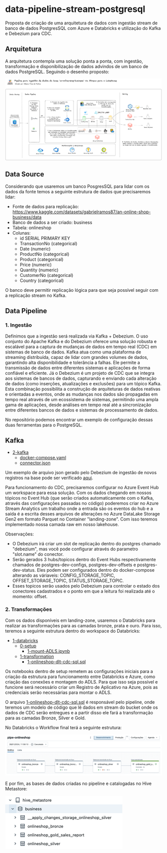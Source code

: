 # data-pipeline-stream-postgresql

Proposta de criação de uma arquitetura de dados com ingestão stream de banco de dados PostgresSQL com Azure e Databricks e utilização do Kafka e Debezium para CDC.

<h2>Arquitetura</h2>


A arquitetura contempla uma solução ponta a ponta, com ingestão, transformação e disponibilização de dados advindos de um banco de dados PostgreSQL. Seguindo o desenho proposto:


<img src="01-onlineshop/0-resources/arquitetura.png" alt="Desenho da arquitetura proposta">

<h2>Data Source</h2>
Considerando que usaremos um banco PosgresSQL para lidar com os dados da fonte temos a seguinte estrutura de dados que precisaremos lidar:

* Fonte de dados para replicação: https://www.kaggle.com/datasets/gabrielramos87/an-online-shop-business/data
* Banco de dados a ser criado: business
* Tabela: onlineshop
* Colunas:
   - id SERIAL PRIMARY KEY
   - TransactionNo (categorical)
   - Date (numeric)
   - ProductNo  (categorical)
   - Product  (categorical)
   - Price (numeric)
   - Quantity (numeric)
   - CustomerNo (categorical)
   - Country (categorical)

  
O banco deve permitir replicação lógica para que seja possível seguir com a replicação stream no Kafka. 

<h2>Data Pipeline</h2>

<h3>1. Ingestão</h3>
Definimos que a ingestão será realizada via Kafka + Debezium. O uso conjunto do Apache Kafka e do Debezium oferece uma solução robusta e escalável para a captura de mudanças de dados em tempo real (CDC) em sistemas de banco de dados. Kafka atua como uma plataforma de streaming distribuída, capaz de lidar com grandes volumes de dados, garantindo alta disponibilidade e tolerância a falhas. Ele permite a transmissão de dados entre diferentes sistemas e aplicações de forma confiável e eficiente. Já o Debezium é um projeto de CDC que se integra aos sistemas de bancos de dados, capturando e enviando cada alteração de dados (como inserções, atualizações e exclusões) para um tópico Kafka. Esta combinação possibilita a construção de arquiteturas de dados reativas e orientadas a eventos, onde as mudanças nos dados são propagadas em tempo real através de um ecossistema de sistemas, permitindo uma ampla gama de aplicações, desde análises em tempo real até a sincronização entre diferentes bancos de dados e sistemas de processamento de dados.

No repositório podemos encontrar um exemplo de configuração dessas duas ferramentas para o PostgreSQL. 


## Kafka
 * [2-kafka](./01-onlineshop/1-data-pipeline/2-kafka) 
   * [docker-compose.yaml](./01-onlineshop/1-data-pipeline/2-kafka/docker-compose.yaml)
   * [connector.json](./01-onlineshop/1-data-pipeline/2-kafka/connector.json)
  
Um exemplo de arquivo json gerado pelo Debezium de ingestão de novos registros na base pode ser verificado [aqui](./01-onlineshop/0-resources/cdc-json-file-sample).   

Para funcionamento do CDC, precisaremos configurar no Azure Event Hub um workspace para essa solução. Com os dados chegando em nossos tópicos no Event Hub (que serão criados automaticamente com o Kafka, através das configurações passadas no código) poderemos criar no Azure Stream Analytics um trabalho onde a entrada são os eventos do hub e a saída é a escrita desses arquivos de alterações no Azure DataLake Storage Gen2 em formato Parquet no Container "landing-zone". Com isso teremos implementado nossa camada raw em nosso lakehouse. 

Observações:

* O Debezium irá criar um slot de replicação dentro do postgres chamado "debezium", mas você pode configurar através do parametro "slot.name" do conector.
* Serão gerados 3 hubs/topicos dentro do Event Hubs respectivamente chamados de postgres-dev-configs, postgres-dev-offsets e postgres-dev-status. Eles podem ser configurados dentro do docker-compose alterando as váriaveis: CONFIG_STORAGE_TOPIC, OFFSET_STORAGE_TOPIC, STATUS_STORAGE_TOPIC.
* Esses topicos serão usados pelo Debezium para controlar o estado dos conectores cadastrados e o ponto em que a leitura foi realizada até o momento: offset.


<h3>2. Transformações</h3>
Com os dados disponíveis em landing-zone, usaremos o Databricks para realizar as transformações para as camadas bronze, prata e ouro. Para isso, teremos a seguinte estrutura dentro do workspace do Databricks:

 * [1-databricks](./01-onlineshop/1-data-pipeline/1-databricks)
      * [0-setup](./01-onlineshop/1-data-pipeline/1-databricks/0-setup)
        * [1-mount-ADLS.ipynb](./01-onlineshop/1-data-pipeline/1-databricks/0-setup/1-mount-ADLS.ipynb)
      * [1-transformation](./01-onlineshop/1-data-pipeline/1-databricks/1-transformation)
        * [1-onlineshop-dlt-cdc-sql.sql](./01-onlineshop/1-data-pipeline/1-databricks/1-transformation/1-onlineshop-dlt-cdc-sql.sql)
          

Os notebooks dentro de setup remetem as configurações iniciais para a criação da estrutura para funcionamento entre Databricks e Azure, como criação das conexões e montagem do ADLS. Para que isso seja possível e funcione será necessário criar um Registro de Aplicativo na Azure, pois as credenciais serão necessárias para montar o ADLS.

O arquivo [1-onlineshop-dlt-cdc-sql.sql](./01-onlineshop/1-data-pipeline/1-databricks/1-transformation/1-onlineshop-dlt-cdc-sql.sql) é responsável pelo pipeline, onde teremos um modelo de código que lê dados em stream do bucket onde os dados de CDC serão entregues e a partir disso ele fará a transformação para as camadas Bronze, Silver e Gold.

No Databricks o Workflow final terá a seguinte estrutura:

<img src="01-onlineshop/0-resources/pipeline-databricks.png" alt="Desenho da arquitetura proposta">

E por fim, as bases de dados criadas no pipeline e catalogadas no Hive Metastore:

<img src="01-onlineshop/0-resources/bases.png" alt="Desenho da arquitetura proposta">




